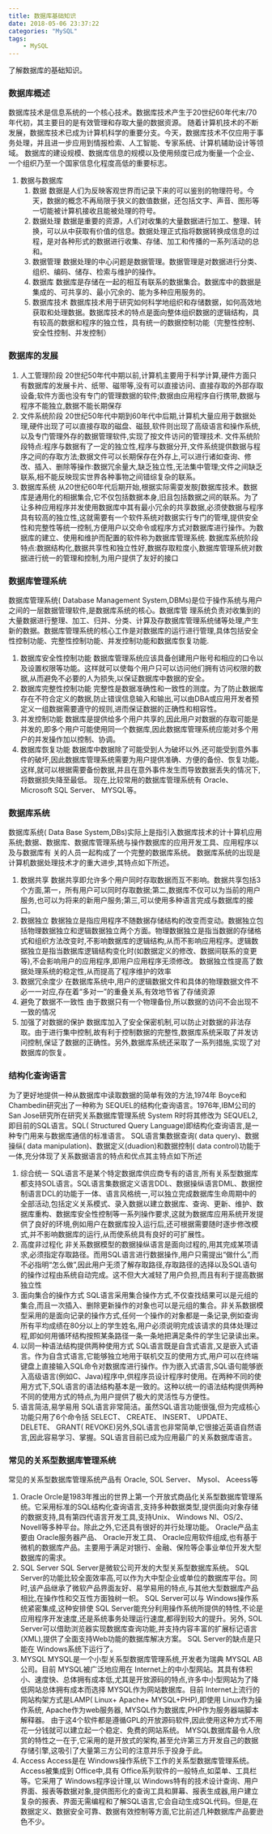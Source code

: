 ```yaml
---
title: 数据库基础知识
date: 2018-05-06 23:37:22
categories: "MySQL"
tags:
    - MySQL
---
```

了解数据库的基础知识。
<!-- more -->
### 数据库概述
  数据库技术是信息系统的一个核心技术。数据库技术产生于20世纪60年代末/70年代初，其主要目的是有效管理和存取大量的数据资源。
随着计算机技术的不断发展，数据库技术已成为计算机科学的重要分支。今天，数据库技术不仅应用于事务处理，并且进一步应用到情报检索、人工智能、专家系统、计算机辅助设计等领域。
数据库的建设规模、数据库信息的规模以及使用频度已成为衡量一个企业、一个组织乃至一个国家信息化程度高低的重要标志。

1. 数据与数据库
    1. 数据
    数据是人们为反映客观世界而记录下来的可以鉴别的物理符号。今天，数据的概念不再局限于狭义的数值数据，还包括文字、声音、图形等一切能被计算机接收且能被处理的符号。
    2. 数据处理
    数据是重要的资源，人们对收集的大量数据进行加工、整理、转换，可以从中获取有价值的信息。数据处理正式指将数据转换成信息的过程，是对各种形式的数据进行收集、存储、加工和传播的一系列活动的总和。
    3. 数据管理
    数据处理的中心问题是数据管理。数据管理是对数据进行分类、组织、编码、储存、检索与维护的操作。
    4. 数据库
    数据库是存储在一起的相互有联系的数据集合。数据库中的数据是集成的、可共享的、最小冗余的、能为多种应用服务的。
    5. 数据库技术
    数据库技术用于研究如何科学地组织和存储数据，如何高效地获取和处理数据。数据库技术的特点是面向整体组织数据的逻辑结构，具有较高的数据和程序的独立性，具有统一的数据控制功能（完整性控制、安全性控制、并发控制）

### 数据库的发展
1. 人工管理阶段
20世纪50年代中期以前,计算机主要用于科学计算,硬件方面只有数据库的发展卡片、纸带、磁带等,没有可以直接访问、直接存取的外部存取设备;软件方面也没有专门的管理数据的软件;数据由应用程序自行携带,数据与程序不能独立,数据不能长期保存
2. 文件系统阶段
20世纪50年代中期到60年代中后期,计算机大量应用于数据处理,硬件出现了可以直接存取的磁盘、磁鼓,软件则出现了高级语言和操作系统,以及专门管理外存的数据管理软件,实现了按文件访问的管理技术.
文件系统阶段特点:程序与数据有了一定的独立性,程序与数据分开,文件系统提供数据与程序之间的存取方法;数据文件可以长期保存在外存上,可以进行诸如查询、修改、插入、删除等操作:数据冗余量大,缺乏独立性,无法集中管理;文件之间缺乏联系,相不能反映现实世界各种事物之间错综复杂的联系。
3. 数据库系统
从20世纪60年代后期开始,根据实际需耍发胺∫数据库技术。数据库是通用化的相据集合,它不仅包括数据本身,旧且包括数据之间的联系。为了让多种应用程序并发使用数据库中其有最小冗余的共享数据,必须使数据与程序具有较高的独立性,这就需要有一个软件系统对数据实行专门的管埋,提供安全性和完整性等统一控制,方便用户以交命令或程序方式对数据库进行操作。为数据库的建立、使用和维护而配置的软件称为数据库管理系统.
数据库系统阶段特点:数据结构化,数据共享性和独立性好,数据存取粒度小,数据库管理系统对数据进行统一的管理和控制,为用户提供了友好的接口

### 数据库管理系统
数据库管理系统( Database Management System,DBMs)是位于操作系统与用户之间的一层数据管理软件,是数据库系统的核心。数据库管
理系统负责对收集到的大量数据进行整理、加工、归并、分类、计算及存数据库管理系统储等处理,产生新的数据。数据库管理系统的核心工作是对数据库的运行进行管理,具体包括安全性控制功能、完整性控制功能、并发控制功能和数据库恢复功能.
1. 数据库安全性控制功能
数据库管理系统应该具备创建用户账号和相应的口令以及设置权限等功能。这样就可以使每个用户只可以访问他们拥有访问权限的数据,从而避免不必要的人为损失,以保证数据库中数据的安全。
2. 数据库完整性控制功能
完整性是数据准确性和一致性的测度。为了防止数据库存在不符合定义的数据,防止错误信息输入和输出,可以由DBA或应用开发者预定义一组数据需要遵守的规则,进而保证数据的正确性和相容性。
3. 并发控制功能
数据库是提供给多个用户共享的,因此用户对数据的存取可能是并发的,即多个用户可能使用同一个数据库,因此数据库管理系统应能对多个用户的并发操作加以控制、协调。
4. 数据库恢复功能
数据库中数据除了可能受到人为破坏以外,还可能受到意外事件的破坏,因此数据库管理系统需要为用户提供准确、方便的备份、恢复功能。这样,就可以根据需要备份数据,并且在意外事件发生而导致数据丢失的情况下,将数据损失降至最低。
现在,比较常用的数据库管理系统有 Oracle、 Microsoft SQL Server、 MYSQL等。

### 数据库系统
数据库系统( Data Base System,DBs)实际上是指引入数据库技术的计十算机应用系统;数据、数据库、数据库管理系统与操作数据库的应用开发工具、应用程序以及与数据库有
关的人员一起构成了一个完整的数据库系统。
数据库系统的出现是计算机数据处理技术才的重大进步,其特点如下所述。
1. 数据共享
数据共享即允许多个用户同时存取数据而互不影响。数据共享包括3个方面,第一，所有用户可以同时存取数据;第二,数据库不仅可以为当前的用户服务,也可以为将来的新用户服务;第三,可以使用多种语言完成与数据库的接口。
2. 数据独立
数据独立是指应用程序不随数据存储结构的改变而变动。数据独立包括物理数据独立和逻辑数据独立两个方面。物理数据独立是指当数据的存储格式和组织方法改变时,不影响数据库的逻辑结构,从而不影响应用程序。逻辑数据独立是指当数据库逻辑结构变化时(如数据定义的修改、数据间联系的变更等),不会影响用户的应用程序,即用户应用程序无须修改。
数据独立性提高了数据处理系统的稳定性,从而提高了程序维护的效率
3. 数据冗余度少
在数据库系统中,用户的逻辑数据文件和具体的物理数据文件不必一一对应,存在着“多对一”的重叠关系,有效地节省了存储资源
4. 避免了数据不一致性
由于数据只有一个物理备份,所以数据的访问不会出现不一致的情况
5. 加强了对数据的保护
数据库加入了安全保密机制,可以防止对数据的非法存取。由于进行集中控制,故有利于控制数据的完整性,数据库系统采取了并发访问控制,保证了数据的正确性。另外,数据库系统还采取了一系列措施,实现了对数据库的恢复。

### 结构化查询语言
为了更好地提供一种从数据库中读取数据的简单有效的方法,1974年 Boyce和
Chambedin研究出了一种称为 SEQUEL的结构化查询语言。1976年,IBM公司的 San Jose研究所在研究关系数据库管理系统 System R时将其修改为 SEQUEL2,即目前的SQL语言。SQL( Structured Query Language)即结构化查询语言,是一种专门用来与数据库通信的标准语言。
SQL语言集数据查询( data query)、数据操纵( data manipulation)、数据定义(duadion)和数据控制( data control)功能于一体,充分体现了关系数据语言的特点和优点其主特点如下所述
1. 综合统一
SQL语言不是某个特定数据库供应商专有的语言,所有关系型数据库都支持SOL语言。SQL语言集数据定义语言DDL、数据操纵语言DML、数据控制语言DCL的功能于一体、语言风格统一,可以独立完成数据库生命周期中的全部活动,包括定义关系模式、录入数据以建立数据库、查询、更新、维护、数据库重构、数据库安全性控制等一系列操作要求,这就为数据库应用系统开发提供了良好的环境,例如用户在数据库投入运行后,还可根据需要随时逐步修改模式,并不影响数据库的运行,从而使系统具有良好的可扩展性。
2. 高度非过程化
非关系数据模型的数据操纵语言是面向过程的,用其完成某项请求,必须指定存取路径。而用SQL语言进行数据操作,用户只需提出“做什么”,而不必指明“怎么做”,因此用户无须了解存取路径,存取路径的选择以及SQL语句的操作过程由系统自动完成。这不但大大减轻了用户负担,而且有利于提高数据独立性
3. 面向集合的操作方式
SQL语言采用集合操作方式,不仅查找结果可以是元组的集合,而且一次插入、删除更新操作的对象也可以是元组的集合。非关系数据模型采用的是面向记录的操作方式,任何一个操作的对象都是一条记录,例如查询所有平均成绩在80分以上的学生姓名,用户必须说明完成该请求的具体处理过程,即如何用循环结构按照某条路径一条一条地把满足条件的学生记录读出来。
4. 以同一种语法结构提供两种使用方式
SQL语言既是自含式语言,又是嵌入式语言。作为自含式语言,它能够独立地用于联机交互的使用方式,用户可以在终端键盘上直接输入SQL命令对数据库进行操作。作为嵌入式语言,SQL语句能够嵌入高级语言(例如C、Java)程序中,供程序员设计程序时使用。在两种不同的使用方式下,SQL语言的语法结构基本是一致的。这种以统一的语法结构提供两种不同的使用方式的特点,为用户提供了极大的灵活性与方便性。
5. 语言简洁,易学易用
SQL语言非常简洁。虽然SQL语言功能很强,但为完成核心功能只用了6个命令括 SELECT、 CREATE、 INSERT、 UPDATE、 DELETE、 GRANT( REVOKE)另外,SQL语言也非常简单,它很接近英语自然语言,因此容易学习、掌握。SQL语言目前已成为应用最广的关系数据库语言。

### 常见的关系型数据库管理系统
常见的关系型数据库管理系统产品有 Oracle, SOL Server、 Mysol、 Aceess等
1. Oracle
Orcle是1983年推出的世界上第一个开放式商品化关系型数据库管理系统。它采用标准的SQL结构化查询语言,支持多种数据类型,提供面向对象存储的数据支持,具有第四代语言开发工具,支持Unix、 Windows NI、OS/2、 Novell等多种平台。除此之外,它还具有很好的并行处理功能。 Oracle产品主要由 Oracle服务器产品、 Oracle开发工具、 Oracle应用软件组成,也有基于微机的数据库产品。主要用于满足对银行、金融、保险等企事业单位开发大型数据库的需求。
2. SQL Server
SQL Server是微软公司开发的大型关系型数据库系统。 SQL Server的功能比较全面效率高,可以作为大中型企业或单位的数据库平台。同时,该产品继承了微软产品界面友好、易学易用的特点,与其他大型数据库产品相比,在操作性和交互性方面独树一帜。
SQL Server可以与 Windows操作系统紧密集成,这种安排使 SQL Server能充分利用操作系统所提供的特性,不论是应用程序开发速度,还是系统事务处理运行速度,都得到较大的提升。另外, SOL Server可以借助浏览器实现数据库查询功能,并支持内容丰富的扩展标记语言(XML),提供了全面支持Web功能的数据库解决方案。 SQL Server的缺点是只能在 Windows系统下运行了。
3. MYSQL
MYSQL是一个小型关系型数据库管理系统,开发者为瑞典 MYSQL AB公司。目前
MYSQL被广泛地应用在 Internet上的中小型网站。其具有体积小、速度快、总体拥有成本低,尤其是开放源码的特点,许多中小型网站为了降低网站总体拥有成本而选择 MYSQL作为网站数据库。目前 Internet上流行的网站构架方式是LAMP( Linux+ Apache+ MYSQL+PHP),即使用 Linux作为操作系统, Apache作为web服务器, MYSQL作为数据库,PHP作为服务器端脚本解释器。
由于这4个软件都是遵循GPL的开放源码软件,因此使用这种方式不用花一分钱就可以建立起一个稳定、免费的网站系统。
MYSQL数据库最令人欣赏的特性之一在于,它采用的是开放式的架构,甚至允许第三方开发自己的数据存储引擎,这吸引了大量第三方公司的注意并乐于投身于此。
4. Access
Access是在 Windows操作系统下工作的关系型数据库管理系统。 Access被集成到 Office中,具有 Office系列软件的一般特点,如菜单、工具栏等。它采用了 Windows程序设计理,以 Windows特有的技术设计查询、用户界面、报表等数据对象,提供图形化的查询工具和屏幕、报表生成器,用户建立复杂的报表、界面无需编程和了解SQL语言,它会自动生成SQL代码。但是,在数据定义、数据安全可靠、数据有效控制等方面,它比前述几种数据库产品要逊色不少。

